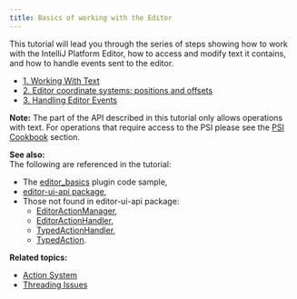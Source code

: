 ```yaml
---
title: Basics of working with the Editor
---
```


This tutorial will lead you through the series of steps showing how to work with the IntelliJ Platform Editor, how to access and modify text it contains, and how to handle events sent to the editor. 
* [1. Working With Text](editor_basics/working_with_text.md)
* [2. Editor coordinate systems: positions and offsets](editor_basics/coordinates_system.md)
* [3. Handling Editor Events](editor_basics/editor_events.md)

**Note:** The part of the API described in this tutorial only allows operations with text. 
For operations that require access to the PSI please see the [PSI Cookbook](/basics/psi_cookbook.md) section.

**See also:**  
The following are referenced in the tutorial:
* The [editor_basics](https://github.com/JetBrains/intellij-sdk-docs/tree/master/code_samples/editor_basics/) plugin code sample,
* [editor-ui-api package](upsource:///platform/editor-ui-api),
* Those not found in editor-ui-api package:
  * [EditorActionManager](upsource:///platform/platform-api/src/com/intellij/openapi/editor/actionSystem/EditorActionManager.java),
  * [EditorActionHandler](upsource:///platform/platform-api/src/com/intellij/openapi/editor/actionSystem/EditorActionHandler.java),
  * [TypedActionHandler](upsource:///platform/platform-api/src/com/intellij/openapi/editor/actionSystem/TypedActionHandler.java),
  * [TypedAction](upsource:///platform/platform-api/src/com/intellij/openapi/editor/actionSystem/TypedAction.java).

**Related topics:** 
* [Action System](/tutorials/action_system.md)
* [Threading Issues](/basics/architectural_overview/general_threading_rules.md)

